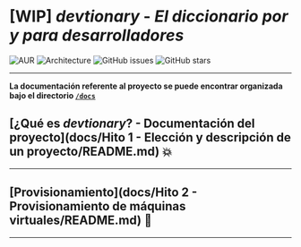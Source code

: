 # **[WIP]** ***devtionary*** - *El diccionario por y para desarrolladores*

![AUR](https://img.shields.io/aur/license/yaourt.svg)
![Architecture](https://img.shields.io/badge/arch-microservices-f95f9a.svg)
![GitHub issues](https://img.shields.io/github/issues/adrianmorente/devtionary.svg)
![GitHub stars](https://img.shields.io/github/stars/adrianmorente/devtionary.svg?style=social&label=Stars)

---

**La documentación referente al proyecto se puede encontrar organizada bajo el directorio [`/docs`](https://github.com/adrianmorente/devtionary/docs)**

## [¿Qué es ***devtionary***? - Documentación del proyecto](docs/Hito 1 - Elección y descripción de un proyecto/README.md) :boom:

---

## [Provisionamiento](docs/Hito 2 - Provisionamiento de máquinas virtuales/README.md) :rocket:

---
